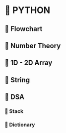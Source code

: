 # 🐍 PYTHON
## 📖 Flowchart
## 📖 Number Theory
## 📖 1D - 2D Array
## 📖 String
## 📖 DSA
### 📖 Stack
### 📖 Dictionary



